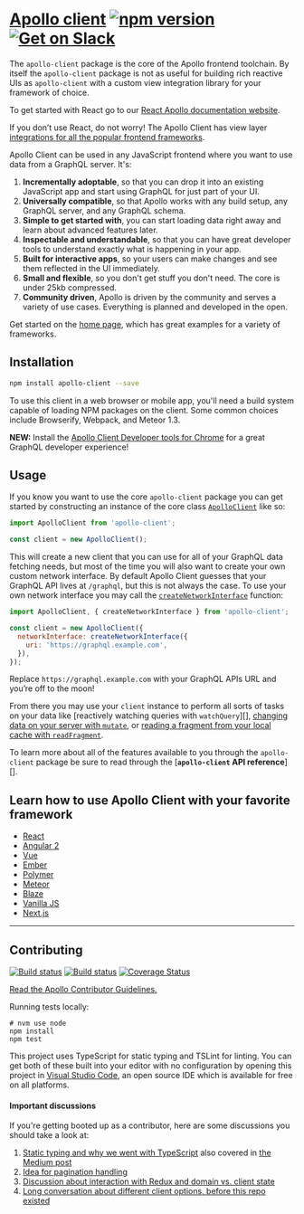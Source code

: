 # [Apollo client](http://dev.apollodata.com/) [![npm version](https://badge.fury.io/js/apollo-client.svg)](https://badge.fury.io/js/apollo-client) [![Get on Slack](https://img.shields.io/badge/slack-join-orange.svg)](http://www.apollostack.com/#slack)

The `apollo-client` package is the core of the Apollo frontend toolchain. By itself the `apollo-client` package is not as useful for building rich reactive UIs as `apollo-client` with a custom view integration library for your framework of choice.

To get started with React go to our [React Apollo documentation website](http://dev.apollodata.com/react/).

If you don’t use React, do not worry! The Apollo Client has view layer [integrations for all the popular frontend frameworks](#learn-how-to-use-apollo-client-with-your-favorite-framework).

Apollo Client can be used in any JavaScript frontend where you want to use data from a GraphQL server. It's:

1. **Incrementally adoptable**, so that you can drop it into an existing JavaScript app and start using GraphQL for just part of your UI.
2. **Universally compatible**, so that Apollo works with any build setup, any GraphQL server, and any GraphQL schema.
2. **Simple to get started with**, you can start loading data right away and learn about advanced features later.
3. **Inspectable and understandable**, so that you can have great developer tools to understand exactly what is happening in your app.
4. **Built for interactive apps**, so your users can make changes and see them reflected in the UI immediately.
4. **Small and flexible**, so you don't get stuff you don't need. The core is under 25kb compressed.
5. **Community driven**, Apollo is driven by the community and serves a variety of use cases. Everything is planned and developed in the open.

Get started on the [home page](http://dev.apollodata.com/), which has great examples for a variety of frameworks.

## Installation

```bash
npm install apollo-client --save
```

To use this client in a web browser or mobile app, you'll need a build system capable of loading NPM packages on the client. Some common choices include Browserify, Webpack, and Meteor 1.3.

**NEW:** Install the [Apollo Client Developer tools for Chrome](https://chrome.google.com/webstore/detail/apollo-client-developer-t/jdkknkkbebbapilgoeccciglkfbmbnfm) for a great GraphQL developer experience!

## Usage

If you know you want to use the core `apollo-client` package you can get started by constructing an instance of the core class [`ApolloClient`][] like so:

```js
import ApolloClient from 'apollo-client';

const client = new ApolloClient();
```

This will create a new client that you can use for all of your GraphQL data fetching needs, but most of the time you will also want to create your own custom network interface. By default Apollo Client guesses that your GraphQL API lives at `/graphql`, but this is not always the case. To use your own network interface you may call the [`createNetworkInterface`][] function:

```js
import ApolloClient, { createNetworkInterface } from 'apollo-client';

const client = new ApolloClient({
  networkInterface: createNetworkInterface({
    uri: 'https://graphql.example.com',
  }),
});
```

Replace `https://graphql.example.com` with your GraphQL APIs URL and you’re off to the moon!

From there you may use your `client` instance to perform all sorts of tasks on your data like [reactively watching queries with `watchQuery`][], [changing data on your server with `mutate`][], or [reading a fragment from your local cache with `readFragment`][].

To learn more about all of the features available to you through the `apollo-client` package be sure to read through the [**`apollo-client` API reference**][].

[`ApolloClient`]: http://dev.apollodata.com/core/apollo-client-api.html
[`createNetworkInterface`]: http://dev.apollodata.com/core/network.html
[reactively watchi queries with `watchQuery`]: http://dev.apollodata.com/core/apollo-client-api.html#ApolloClient\.watchQuery
[changing data on your server with `mutate`]: http://dev.apollodata.com/core/apollo-client-api.html#ApolloClient\.mutate
[reading a fragment from your local cache with `readFragment`]: http://dev.apollodata.com/core/apollo-client-api.html#ApolloClient\.readFragment
[`apollo-client` API reference]: http://dev.apollodata.com/core/apollo-client-api.html

## Learn how to use Apollo Client with your favorite framework

- [React](http://dev.apollodata.com/react/)
- [Angular 2](http://dev.apollodata.com/angular2/)
- [Vue](https://github.com/Akryum/vue-apollo)
- [Ember](https://github.com/bgentry/ember-apollo-client)
- [Polymer](https://github.com/aruntk/polymer-apollo)
- [Meteor](http://dev.apollodata.com/core/meteor.html)
- [Blaze](http://github.com/Swydo/blaze-apollo)
- [Vanilla JS](http://dev.apollodata.com/core/)
- [Next.js](https://github.com/zeit/next.js/tree/master/examples/with-apollo)

---

## Contributing

[![Build status](https://travis-ci.org/apollographql/apollo-client.svg?branch=master)](https://travis-ci.org/apollographql/apollo-client)
[![Build status](https://ci.appveyor.com/api/projects/status/ajdf70delshw2ire/branch/master?svg=true)](https://ci.appveyor.com/project/stubailo/apollo-client/branch/master)
[![Coverage Status](https://coveralls.io/repos/github/apollographql/apollo-client/badge.svg?branch=master)](https://coveralls.io/github/apollographql/apollo-client?branch=master)

[Read the Apollo Contributor Guidelines.](CONTRIBUTING.md)

Running tests locally:

```
# nvm use node
npm install
npm test
```

This project uses TypeScript for static typing and TSLint for linting. You can get both of these built into your editor with no configuration by opening this project in [Visual Studio Code](https://code.visualstudio.com/), an open source IDE which is available for free on all platforms.

#### Important discussions

If you're getting booted up as a contributor, here are some discussions you should take a look at:

1. [Static typing and why we went with TypeScript](https://github.com/apollostack/apollo-client/issues/6) also covered in [the Medium post](https://medium.com/apollo-stack/javascript-code-quality-with-free-tools-9a6d80e29f2d#.k32z401au)
1. [Idea for pagination handling](https://github.com/apollostack/apollo-client/issues/26)
1. [Discussion about interaction with Redux and domain vs. client state](https://github.com/apollostack/apollo-client/issues/98)
1. [Long conversation about different client options, before this repo existed](https://github.com/apollostack/apollo/issues/1)
